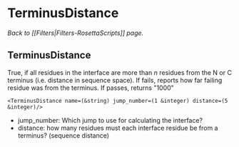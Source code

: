 # TerminusDistance
*Back to [[Filters|Filters-RosettaScripts]] page.*
## TerminusDistance

True, if all residues in the interface are more than _n_ residues from the N or C terminus (i.e. distance in sequence space). If fails, reports how far failing residue was from the terminus. If passes, returns "1000"

```
<TerminusDistance name=(&string) jump_number=(1 &integer) distance=(5 &integer)/>
```

-   jump\_number: Which jump to use for calculating the interface?
-   distance: how many residues must each interface residue be from a terminus? (sequence distance)

